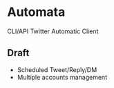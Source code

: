 # Automata

CLI/API Twitter Automatic Client

## Draft

* Scheduled Tweet/Reply/DM
* Multiple accounts management
